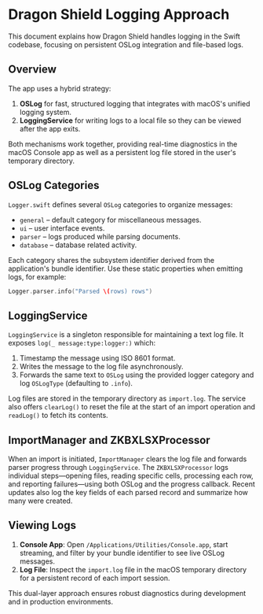 # Dragon Shield Logging Approach

This document explains how Dragon Shield handles logging in the Swift codebase, focusing on persistent OSLog integration and file-based logs.

## Overview

The app uses a hybrid strategy:

1. **OSLog** for fast, structured logging that integrates with macOS's unified logging system.
2. **LoggingService** for writing logs to a local file so they can be viewed after the app exits.

Both mechanisms work together, providing real-time diagnostics in the macOS Console app as well as a persistent log file stored in the user's temporary directory.

## OSLog Categories

`Logger.swift` defines several `OSLog` categories to organize messages:

- `general` – default category for miscellaneous messages.
- `ui` – user interface events.
- `parser` – logs produced while parsing documents.
- `database` – database related activity.

Each category shares the subsystem identifier derived from the application's bundle identifier. Use these static properties when emitting logs, for example:

```swift
Logger.parser.info("Parsed \(rows) rows")
```

## LoggingService

`LoggingService` is a singleton responsible for maintaining a text log file. It exposes `log(_ message:type:logger:)` which:

1. Timestamp the message using ISO 8601 format.
2. Writes the message to the log file asynchronously.
3. Forwards the same text to `OSLog` using the provided logger category and log `OSLogType` (defaulting to `.info`).

Log files are stored in the temporary directory as `import.log`. The service also offers `clearLog()` to reset the file at the start of an import operation and `readLog()` to fetch its contents.

## ImportManager and ZKBXLSXProcessor

When an import is initiated, `ImportManager` clears the log file and forwards parser progress through `LoggingService`. The `ZKBXLSXProcessor` logs individual steps—opening files, reading specific cells, processing each row, and reporting failures—using both OSLog and the progress callback. Recent updates also log the key fields of each parsed record and summarize how many were created.

## Viewing Logs

1. **Console App**: Open `/Applications/Utilities/Console.app`, start streaming, and filter by your bundle identifier to see live OSLog messages.
2. **Log File**: Inspect the `import.log` file in the macOS temporary directory for a persistent record of each import session.

This dual-layer approach ensures robust diagnostics during development and in production environments.
